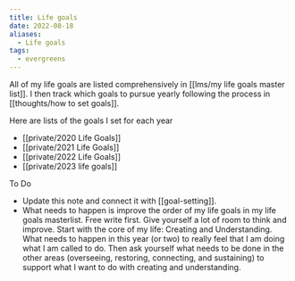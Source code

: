 ```yaml
---
title: Life goals
date: 2022-08-18
aliases:
  - Life goals
tags:
  - evergreens
---
```

All of my life goals are listed comprehensively in [[lms/my life goals master list]]. I then track which goals to pursue yearly following the process in [[thoughts/how to set goals]].

Here are lists of the goals I set for each year

- [[private/2020 Life Goals]]
- [[private/2021 Life Goals]]
- [[private/2022 Life Goals]]
- [[private/2023 life goals]]

To Do
- Update this note and connect it with [[goal-setting]].
- What needs to happen is improve the order of my life goals in my life goals masterlist. Free write first. Give yourself a lot of room to think and improve. Start with the core of my life: Creating and Understanding. What needs to happen in this year (or two) to really feel that I am doing what I am called to do. Then ask yourself what needs to be done in the other areas (overseeing, restoring, connecting, and sustaining) to support what I want to do with creating and understanding.